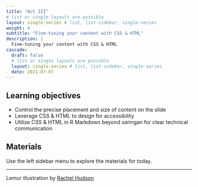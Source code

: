 ```yaml
---
title: "Act III"
# list or single layouts are possible
layout: single-series # list, list-sidebar, single-series
weight: 4
subtitle: "Fine-tuning your content with CSS & HTML"
description: |
  Fine-tuning your content with CSS & HTML
cascade:
  draft: false
  # list or single layouts are possible
  layout: single-series # list, list-sidebar, single-series
  date: 2021-07-07
---
```


## Learning objectives

+  Control the precise placement and size of content on the slide
+  Leverage CSS & HTML to design for accessibility
+  Utilize CSS & HTML in R Markdown beyond xaringan for clear technical communication

## Materials

Use the left sidebar menu to explore the materials for today.

---

Lemur illustration by [Rachel Hudson](https://lemur.duke.edu/100-lemurs/)
